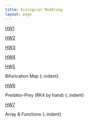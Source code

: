```yaml
---
title: Ecological Modeling
layout: page
---
```


<style>
    tab0 { padding-left: 1.1em; }
    tab1 { padding-left: 4em; }
    tab2 { padding-left: 8em; }
    ul {list-style-image: none;}
    p.indent{
    	padding-left: 1.1em;
    }
</style>


[HW1](/notes/106-2/Eco_model/HW1.html)

[HW2](/notes/106-2/Eco_model/HW2.html)

[HW3](/notes/106-2/Eco_model/HW3.html)

[HW4](/notes/106-2/Eco_model/HW4.html)

[HW5](/notes/106-2/Eco_model/HW5.html)

Bifurication Map
{:.indent}
 
[HW6](/notes/106-2/Eco_model/HW6.html)

Predator-Prey (RK4 by hand)
{:.indent}

[HW7](/notes/106-2/Eco_model/HW7.html)

Array & Functions
{:.indent}